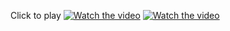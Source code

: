 Click to play
[![Watch the video](https://img.youtube.com/vi/ZfVKh2MwrAw/maxresdefault.jpg)](https://www.youtube.com/embed/ZfVKh2MwrAw?vq=hd1080&autoplay=1&fullscreen=1)
[![Watch the video](https://img.youtube.com/vi/wpTRd5V1lG0/maxresdefault.jpg)](https://www.youtube.com/embed/wpTRd5V1lG0?vq=hd1080&autoplay=1)
